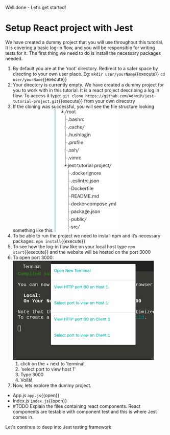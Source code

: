 Well done - Let’s get started!
# Setup React project with Jest
We have created a dummy project that you will use throughout this tutorial. It is covering a basic log-in flow, and you will be responsible for writing tests for it. The first thing we need to do is install the necessary packages needed. 

1. By default you are at the ‘root’ directory. Redirect to a safer space by directing to your own user place. Eg: 
`mkdir user/yourName`{{execute}}
`cd user/yourName`{{execute}}
2. Your directory is currently empty. We have created a dummy project for you to work with in this tutorial. It is a react project describing a log in flow. To access it type:
`git clone https://github.com/Adamih/jest-tutorial-project.git`{{execute}} from your own direcotry
3. If the cloning was successful, you will see the file structure looking something like this: ![file structure](./assets/fileStructure.png)
4. To be able to run the project we need to install npm and it’s necessary packages. `npm install`{{execute}}
5. To see how the log-in flow like on your local host type `npm start`{{execute}} and the website will be hosted on the port 3000
6. To open port 3000: ![open port](./assets/openPort.png)
    1.  click on the + next to 'terminal. 
    2. 'select port to view host 1'
    3. Type 3000
    4. Voilà!
7. Now, lets explore the dummy project. 
- App.js `app.js`{{open}}
- Index.js `index.js`{{open}}
- #TODO Explain the files containing react components. React components are testable with component test and this is where Jest comes in.  

Let's continue to deep into Jest testing framework 
 






